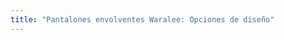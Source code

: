```yaml
---
title: "Pantalones envolventes Waralee: Opciones de diseño"
---
```


<PatternOptions pattern='waralee' />
